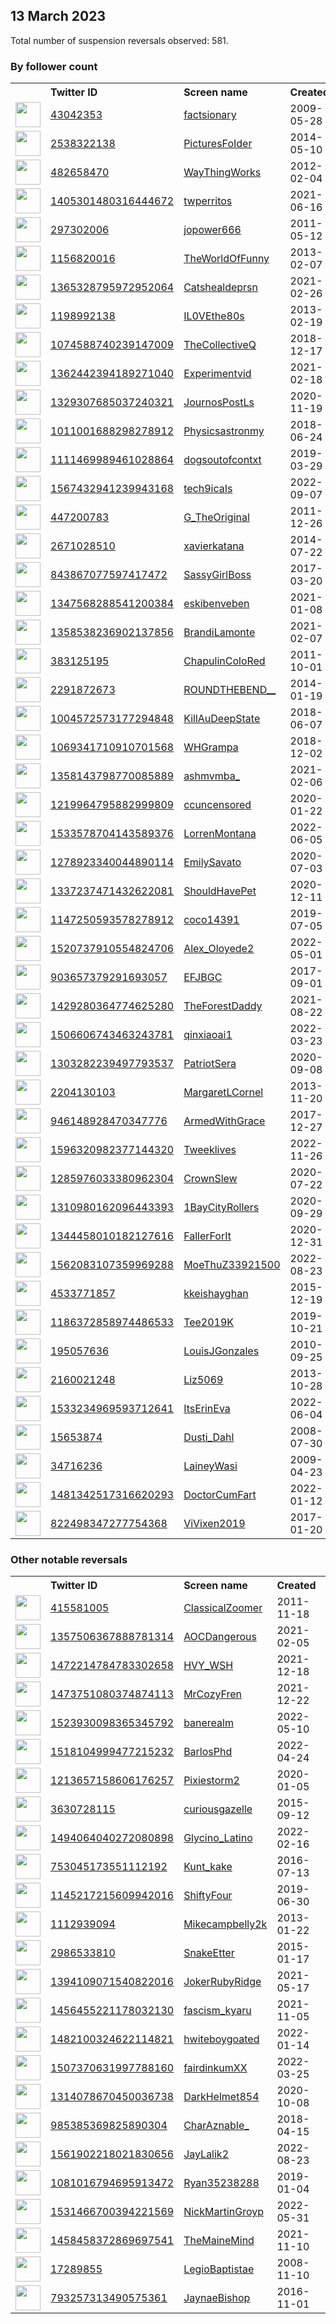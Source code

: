 
## 13 March 2023
Total number of suspension reversals observed: 581.

### By follower count
<table><tr><th></th><th align="left">Twitter ID</th><th align="left">Screen name</th>
<th align="left">Created</th><th align="left">Status</th><th align="left">Suspended</th><th align="left">Followers</th>
<tr><td><a href="https://pbs.twimg.com/profile_images/1265634870954467329/w14vasW5_normal.jpg"><img src="https://pbs.twimg.com/profile_images/1265634870954467329/w14vasW5_normal.jpg" width="40px" height="40px" align="center"/></a></td><td><a href="https://twitter.com/intent/user?user_id=43042353">43042353</a></td><td><a href="https://twitter.com/factsionary">factsionary</a></td><td>2009-05-28</td><td align="center"></td><td></td><td>5262880</td></tr>
<tr><td><a href="https://pbs.twimg.com/profile_images/989513875124117504/UNMIb20k_normal.jpg"><img src="https://pbs.twimg.com/profile_images/989513875124117504/UNMIb20k_normal.jpg" width="40px" height="40px" align="center"/></a></td><td><a href="https://twitter.com/intent/user?user_id=2538322138">2538322138</a></td><td><a href="https://twitter.com/PicturesFoIder">PicturesFoIder</a></td><td>2014-05-10</td><td align="center"></td><td></td><td>2452624</td></tr>
<tr><td><a href="https://pbs.twimg.com/profile_images/1655835904974659585/Hr5NHcTA_normal.jpg"><img src="https://pbs.twimg.com/profile_images/1655835904974659585/Hr5NHcTA_normal.jpg" width="40px" height="40px" align="center"/></a></td><td><a href="https://twitter.com/intent/user?user_id=482658470">482658470</a></td><td><a href="https://twitter.com/WayThingWorks">WayThingWorks</a></td><td>2012-02-04</td><td align="center"></td><td></td><td>821705</td></tr>
<tr><td><a href="https://pbs.twimg.com/profile_images/1405671441362735110/Pkb3ERIH_normal.jpg"><img src="https://pbs.twimg.com/profile_images/1405671441362735110/Pkb3ERIH_normal.jpg" width="40px" height="40px" align="center"/></a></td><td><a href="https://twitter.com/intent/user?user_id=1405301480316444672">1405301480316444672</a></td><td><a href="https://twitter.com/twperritos">twperritos</a></td><td>2021-06-16</td><td align="center"></td><td></td><td>607012</td></tr>
<tr><td><a href="https://pbs.twimg.com/profile_images/1633756666658185216/vD3hO_r5_normal.jpg"><img src="https://pbs.twimg.com/profile_images/1633756666658185216/vD3hO_r5_normal.jpg" width="40px" height="40px" align="center"/></a></td><td><a href="https://twitter.com/intent/user?user_id=297302006">297302006</a></td><td><a href="https://twitter.com/jopower666">jopower666</a></td><td>2011-05-12</td><td align="center">🚫</td><td>2023-02-03</td><td>570033</td></tr>
<tr><td><a href="https://pbs.twimg.com/profile_images/821849411991044096/lQFa_Vly_normal.jpg"><img src="https://pbs.twimg.com/profile_images/821849411991044096/lQFa_Vly_normal.jpg" width="40px" height="40px" align="center"/></a></td><td><a href="https://twitter.com/intent/user?user_id=1156820016">1156820016</a></td><td><a href="https://twitter.com/TheWorldOfFunny">TheWorldOfFunny</a></td><td>2013-02-07</td><td align="center"></td><td>2022-09-20</td><td>543198</td></tr>
<tr><td><a href="https://pbs.twimg.com/profile_images/1368996766364831749/yJLY51UF_normal.jpg"><img src="https://pbs.twimg.com/profile_images/1368996766364831749/yJLY51UF_normal.jpg" width="40px" height="40px" align="center"/></a></td><td><a href="https://twitter.com/intent/user?user_id=1365328795972952064">1365328795972952064</a></td><td><a href="https://twitter.com/Catshealdeprsn">Catshealdeprsn</a></td><td>2021-02-26</td><td align="center"></td><td></td><td>421450</td></tr>
<tr><td><a href="https://pbs.twimg.com/profile_images/1518916832215945216/8bJAG01T_normal.jpg"><img src="https://pbs.twimg.com/profile_images/1518916832215945216/8bJAG01T_normal.jpg" width="40px" height="40px" align="center"/></a></td><td><a href="https://twitter.com/intent/user?user_id=1198992138">1198992138</a></td><td><a href="https://twitter.com/IL0VEthe80s">IL0VEthe80s</a></td><td>2013-02-19</td><td align="center"></td><td>2022-05-31</td><td>273371</td></tr>
<tr><td><a href="https://pbs.twimg.com/profile_images/1635550384709156865/Ecp8OlQf_normal.jpg"><img src="https://pbs.twimg.com/profile_images/1635550384709156865/Ecp8OlQf_normal.jpg" width="40px" height="40px" align="center"/></a></td><td><a href="https://twitter.com/intent/user?user_id=1074588740239147009">1074588740239147009</a></td><td><a href="https://twitter.com/TheCollectiveQ">TheCollectiveQ</a></td><td>2018-12-17</td><td align="center"></td><td></td><td>193128</td></tr>
<tr><td><a href="https://pbs.twimg.com/profile_images/1637846024764149761/va19jY06_normal.jpg"><img src="https://pbs.twimg.com/profile_images/1637846024764149761/va19jY06_normal.jpg" width="40px" height="40px" align="center"/></a></td><td><a href="https://twitter.com/intent/user?user_id=1362442394189271040">1362442394189271040</a></td><td><a href="https://twitter.com/Experimentvid">Experimentvid</a></td><td>2021-02-18</td><td align="center"></td><td></td><td>178733</td></tr>
<tr><td><a href="https://pbs.twimg.com/profile_images/1329307987404607488/G6G5ef9k_normal.jpg"><img src="https://pbs.twimg.com/profile_images/1329307987404607488/G6G5ef9k_normal.jpg" width="40px" height="40px" align="center"/></a></td><td><a href="https://twitter.com/intent/user?user_id=1329307685037240321">1329307685037240321</a></td><td><a href="https://twitter.com/JournosPostLs">JournosPostLs</a></td><td>2020-11-19</td><td align="center"></td><td></td><td>164314</td></tr>
<tr><td><a href="https://pbs.twimg.com/profile_images/1011003026772054017/mW8vurwO_normal.jpg"><img src="https://pbs.twimg.com/profile_images/1011003026772054017/mW8vurwO_normal.jpg" width="40px" height="40px" align="center"/></a></td><td><a href="https://twitter.com/intent/user?user_id=1011001688298278912">1011001688298278912</a></td><td><a href="https://twitter.com/Physicsastronmy">Physicsastronmy</a></td><td>2018-06-24</td><td align="center"></td><td>2022-04-13</td><td>152033</td></tr>
<tr><td><a href="https://pbs.twimg.com/profile_images/1111478942383460353/1jeFOd2T_normal.jpg"><img src="https://pbs.twimg.com/profile_images/1111478942383460353/1jeFOd2T_normal.jpg" width="40px" height="40px" align="center"/></a></td><td><a href="https://twitter.com/intent/user?user_id=1111469989461028864">1111469989461028864</a></td><td><a href="https://twitter.com/dogsoutofcontxt">dogsoutofcontxt</a></td><td>2019-03-29</td><td align="center"></td><td></td><td>140125</td></tr>
<tr><td><a href="https://pbs.twimg.com/profile_images/1567707642562486272/rwruOJzY_normal.jpg"><img src="https://pbs.twimg.com/profile_images/1567707642562486272/rwruOJzY_normal.jpg" width="40px" height="40px" align="center"/></a></td><td><a href="https://twitter.com/intent/user?user_id=1567432941239943168">1567432941239943168</a></td><td><a href="https://twitter.com/tech9icaIs">tech9icaIs</a></td><td>2022-09-07</td><td align="center"></td><td>2022-09-22</td><td>140107</td></tr>
<tr><td><a href="https://pbs.twimg.com/profile_images/1639521314502496258/u0p4xA4I_normal.jpg"><img src="https://pbs.twimg.com/profile_images/1639521314502496258/u0p4xA4I_normal.jpg" width="40px" height="40px" align="center"/></a></td><td><a href="https://twitter.com/intent/user?user_id=447200783">447200783</a></td><td><a href="https://twitter.com/G_TheOriginal">G_TheOriginal</a></td><td>2011-12-26</td><td align="center"></td><td></td><td>123171</td></tr>
<tr><td><a href="https://pbs.twimg.com/profile_images/986149067318165504/uBeK47TA_normal.jpg"><img src="https://pbs.twimg.com/profile_images/986149067318165504/uBeK47TA_normal.jpg" width="40px" height="40px" align="center"/></a></td><td><a href="https://twitter.com/intent/user?user_id=2671028510">2671028510</a></td><td><a href="https://twitter.com/xavierkatana">xavierkatana</a></td><td>2014-07-22</td><td align="center"></td><td></td><td>102438</td></tr>
<tr><td><a href="https://pbs.twimg.com/profile_images/1655291639437352960/pDE_29Zi_normal.jpg"><img src="https://pbs.twimg.com/profile_images/1655291639437352960/pDE_29Zi_normal.jpg" width="40px" height="40px" align="center"/></a></td><td><a href="https://twitter.com/intent/user?user_id=843867077597417472">843867077597417472</a></td><td><a href="https://twitter.com/SassyGirlBoss">SassyGirlBoss</a></td><td>2017-03-20</td><td align="center"></td><td></td><td>95988</td></tr>
<tr><td><a href="https://pbs.twimg.com/profile_images/1639311540934393864/IMN8emEx_normal.jpg"><img src="https://pbs.twimg.com/profile_images/1639311540934393864/IMN8emEx_normal.jpg" width="40px" height="40px" align="center"/></a></td><td><a href="https://twitter.com/intent/user?user_id=1347568288541200384">1347568288541200384</a></td><td><a href="https://twitter.com/eskibenveben">eskibenveben</a></td><td>2021-01-08</td><td align="center">🔒🚫</td><td></td><td>92095</td></tr>
<tr><td><a href="https://pbs.twimg.com/profile_images/1467552546663321608/UJ0RmIcL_normal.jpg"><img src="https://pbs.twimg.com/profile_images/1467552546663321608/UJ0RmIcL_normal.jpg" width="40px" height="40px" align="center"/></a></td><td><a href="https://twitter.com/intent/user?user_id=1358538236902137856">1358538236902137856</a></td><td><a href="https://twitter.com/BrandiLamonte">BrandiLamonte</a></td><td>2021-02-07</td><td align="center"></td><td>2022-06-03</td><td>62911</td></tr>
<tr><td><a href="https://pbs.twimg.com/profile_images/1657205554153144323/57rMDOcg_normal.jpg"><img src="https://pbs.twimg.com/profile_images/1657205554153144323/57rMDOcg_normal.jpg" width="40px" height="40px" align="center"/></a></td><td><a href="https://twitter.com/intent/user?user_id=383125195">383125195</a></td><td><a href="https://twitter.com/ChapulinColoRed">ChapulinColoRed</a></td><td>2011-10-01</td><td align="center"></td><td></td><td>50452</td></tr>
<tr><td><a href="https://pbs.twimg.com/profile_images/1644406378499305472/ycFhh3hQ_normal.jpg"><img src="https://pbs.twimg.com/profile_images/1644406378499305472/ycFhh3hQ_normal.jpg" width="40px" height="40px" align="center"/></a></td><td><a href="https://twitter.com/intent/user?user_id=2291872673">2291872673</a></td><td><a href="https://twitter.com/ROUNDTHEBEND__">ROUNDTHEBEND__</a></td><td>2014-01-19</td><td align="center"></td><td></td><td>48804</td></tr>
<tr><td><a href="https://pbs.twimg.com/profile_images/1004601488751001601/7tNJIpqE_normal.jpg"><img src="https://pbs.twimg.com/profile_images/1004601488751001601/7tNJIpqE_normal.jpg" width="40px" height="40px" align="center"/></a></td><td><a href="https://twitter.com/intent/user?user_id=1004572573177294848">1004572573177294848</a></td><td><a href="https://twitter.com/KillAuDeepState">KillAuDeepState</a></td><td>2018-06-07</td><td align="center"></td><td></td><td>48785</td></tr>
<tr><td><a href="https://pbs.twimg.com/profile_images/1636775337513107456/GkKy0A3d_normal.jpg"><img src="https://pbs.twimg.com/profile_images/1636775337513107456/GkKy0A3d_normal.jpg" width="40px" height="40px" align="center"/></a></td><td><a href="https://twitter.com/intent/user?user_id=1069341710910701568">1069341710910701568</a></td><td><a href="https://twitter.com/WHGrampa">WHGrampa</a></td><td>2018-12-02</td><td align="center"></td><td>2022-10-31</td><td>48457</td></tr>
<tr><td><a href="https://pbs.twimg.com/profile_images/1611154940080144385/pisH14qD_normal.jpg"><img src="https://pbs.twimg.com/profile_images/1611154940080144385/pisH14qD_normal.jpg" width="40px" height="40px" align="center"/></a></td><td><a href="https://twitter.com/intent/user?user_id=1358143798770085889">1358143798770085889</a></td><td><a href="https://twitter.com/ashmvmba_">ashmvmba_</a></td><td>2021-02-06</td><td align="center"></td><td>2023-03-08</td><td>44968</td></tr>
<tr><td><a href="https://pbs.twimg.com/profile_images/1620059880122945536/sn0nZhLE_normal.jpg"><img src="https://pbs.twimg.com/profile_images/1620059880122945536/sn0nZhLE_normal.jpg" width="40px" height="40px" align="center"/></a></td><td><a href="https://twitter.com/intent/user?user_id=1219964795882999809">1219964795882999809</a></td><td><a href="https://twitter.com/ccuncensored">ccuncensored</a></td><td>2020-01-22</td><td align="center"></td><td></td><td>41773</td></tr>
<tr><td><a href="https://pbs.twimg.com/profile_images/1648078938302717953/jswCop81_normal.jpg"><img src="https://pbs.twimg.com/profile_images/1648078938302717953/jswCop81_normal.jpg" width="40px" height="40px" align="center"/></a></td><td><a href="https://twitter.com/intent/user?user_id=1533578704143589376">1533578704143589376</a></td><td><a href="https://twitter.com/LorrenMontana">LorrenMontana</a></td><td>2022-06-05</td><td align="center"></td><td>2022-06-25</td><td>41763</td></tr>
<tr><td><a href="https://pbs.twimg.com/profile_images/1650694770010750978/vArMLadi_normal.jpg"><img src="https://pbs.twimg.com/profile_images/1650694770010750978/vArMLadi_normal.jpg" width="40px" height="40px" align="center"/></a></td><td><a href="https://twitter.com/intent/user?user_id=1278923340044890114">1278923340044890114</a></td><td><a href="https://twitter.com/EmilySavato">EmilySavato</a></td><td>2020-07-03</td><td align="center"></td><td>2022-06-03</td><td>40273</td></tr>
<tr><td><a href="https://pbs.twimg.com/profile_images/1649876272191873024/2D-XD23m_normal.jpg"><img src="https://pbs.twimg.com/profile_images/1649876272191873024/2D-XD23m_normal.jpg" width="40px" height="40px" align="center"/></a></td><td><a href="https://twitter.com/intent/user?user_id=1337237471432622081">1337237471432622081</a></td><td><a href="https://twitter.com/ShouldHavePet">ShouldHavePet</a></td><td>2020-12-11</td><td align="center"></td><td></td><td>36817</td></tr>
<tr><td><a href="https://pbs.twimg.com/profile_images/1463480642340069376/gwQHCg3y_normal.jpg"><img src="https://pbs.twimg.com/profile_images/1463480642340069376/gwQHCg3y_normal.jpg" width="40px" height="40px" align="center"/></a></td><td><a href="https://twitter.com/intent/user?user_id=1147250593578278912">1147250593578278912</a></td><td><a href="https://twitter.com/coco14391">coco14391</a></td><td>2019-07-05</td><td align="center"></td><td>2022-02-14</td><td>29934</td></tr>
<tr><td><a href="https://pbs.twimg.com/profile_images/1655609438055587843/HJaLi3QF_normal.jpg"><img src="https://pbs.twimg.com/profile_images/1655609438055587843/HJaLi3QF_normal.jpg" width="40px" height="40px" align="center"/></a></td><td><a href="https://twitter.com/intent/user?user_id=1520737910554824706">1520737910554824706</a></td><td><a href="https://twitter.com/Alex_Oloyede2">Alex_Oloyede2</a></td><td>2022-05-01</td><td align="center"></td><td>2023-02-18</td><td>29005</td></tr>
<tr><td><a href="https://pbs.twimg.com/profile_images/1465511888696098819/dOy3TR-Z_normal.jpg"><img src="https://pbs.twimg.com/profile_images/1465511888696098819/dOy3TR-Z_normal.jpg" width="40px" height="40px" align="center"/></a></td><td><a href="https://twitter.com/intent/user?user_id=903657379291693057">903657379291693057</a></td><td><a href="https://twitter.com/EFJBGC">EFJBGC</a></td><td>2017-09-01</td><td align="center">🚫</td><td>2022-11-22</td><td>25060</td></tr>
<tr><td><a href="https://pbs.twimg.com/profile_images/1543027387826421761/z1auqLnA_normal.jpg"><img src="https://pbs.twimg.com/profile_images/1543027387826421761/z1auqLnA_normal.jpg" width="40px" height="40px" align="center"/></a></td><td><a href="https://twitter.com/intent/user?user_id=1429280364774625280">1429280364774625280</a></td><td><a href="https://twitter.com/TheForestDaddy">TheForestDaddy</a></td><td>2021-08-22</td><td align="center">🔒</td><td>2022-08-21</td><td>24134</td></tr>
<tr><td><a href="https://pbs.twimg.com/profile_images/1558695413632249856/Z4KuZ9HO_normal.jpg"><img src="https://pbs.twimg.com/profile_images/1558695413632249856/Z4KuZ9HO_normal.jpg" width="40px" height="40px" align="center"/></a></td><td><a href="https://twitter.com/intent/user?user_id=1506606743463243781">1506606743463243781</a></td><td><a href="https://twitter.com/qinxiaoai1">qinxiaoai1</a></td><td>2022-03-23</td><td align="center"></td><td>2023-03-01</td><td>23322</td></tr>
<tr><td><a href="https://pbs.twimg.com/profile_images/1475331121835610114/vwuAapRD_normal.jpg"><img src="https://pbs.twimg.com/profile_images/1475331121835610114/vwuAapRD_normal.jpg" width="40px" height="40px" align="center"/></a></td><td><a href="https://twitter.com/intent/user?user_id=1303282239497793537">1303282239497793537</a></td><td><a href="https://twitter.com/PatriotSera">PatriotSera</a></td><td>2020-09-08</td><td align="center"></td><td>2022-02-13</td><td>22752</td></tr>
<tr><td><a href="https://pbs.twimg.com/profile_images/1374150818983710723/VIQPn2bH_normal.jpg"><img src="https://pbs.twimg.com/profile_images/1374150818983710723/VIQPn2bH_normal.jpg" width="40px" height="40px" align="center"/></a></td><td><a href="https://twitter.com/intent/user?user_id=2204130103">2204130103</a></td><td><a href="https://twitter.com/MargaretLCornel">MargaretLCornel</a></td><td>2013-11-20</td><td align="center"></td><td>2022-06-07</td><td>22565</td></tr>
<tr><td><a href="https://pbs.twimg.com/profile_images/1475669009802698754/co3GTU6N_normal.jpg"><img src="https://pbs.twimg.com/profile_images/1475669009802698754/co3GTU6N_normal.jpg" width="40px" height="40px" align="center"/></a></td><td><a href="https://twitter.com/intent/user?user_id=946148928470347776">946148928470347776</a></td><td><a href="https://twitter.com/ArmedWithGrace">ArmedWithGrace</a></td><td>2017-12-27</td><td align="center"></td><td>2022-02-14</td><td>20659</td></tr>
<tr><td><a href="https://pbs.twimg.com/profile_images/1596329775290785793/fyYrzCw3_normal.jpg"><img src="https://pbs.twimg.com/profile_images/1596329775290785793/fyYrzCw3_normal.jpg" width="40px" height="40px" align="center"/></a></td><td><a href="https://twitter.com/intent/user?user_id=1596320982377144320">1596320982377144320</a></td><td><a href="https://twitter.com/Tweeklives">Tweeklives</a></td><td>2022-11-26</td><td align="center"></td><td>2023-03-08</td><td>18955</td></tr>
<tr><td><a href="https://pbs.twimg.com/profile_images/1354816993115836437/Q7O6K-yr_normal.jpg"><img src="https://pbs.twimg.com/profile_images/1354816993115836437/Q7O6K-yr_normal.jpg" width="40px" height="40px" align="center"/></a></td><td><a href="https://twitter.com/intent/user?user_id=1285976033380962304">1285976033380962304</a></td><td><a href="https://twitter.com/CrownSlew">CrownSlew</a></td><td>2020-07-22</td><td align="center"></td><td>2022-02-13</td><td>16095</td></tr>
<tr><td><a href="https://pbs.twimg.com/profile_images/1654962231014989826/swkgoDzc_normal.jpg"><img src="https://pbs.twimg.com/profile_images/1654962231014989826/swkgoDzc_normal.jpg" width="40px" height="40px" align="center"/></a></td><td><a href="https://twitter.com/intent/user?user_id=1310980162096443393">1310980162096443393</a></td><td><a href="https://twitter.com/1BayCityRollers">1BayCityRollers</a></td><td>2020-09-29</td><td align="center"></td><td>2022-02-13</td><td>15966</td></tr>
<tr><td><a href="https://pbs.twimg.com/profile_images/1657228621923368960/nRWz8qNO_normal.jpg"><img src="https://pbs.twimg.com/profile_images/1657228621923368960/nRWz8qNO_normal.jpg" width="40px" height="40px" align="center"/></a></td><td><a href="https://twitter.com/intent/user?user_id=1344458010182127616">1344458010182127616</a></td><td><a href="https://twitter.com/FallerForIt">FallerForIt</a></td><td>2020-12-31</td><td align="center">👋</td><td></td><td>15415</td></tr>
<tr><td><a href="https://pbs.twimg.com/profile_images/1568587826211729408/QHgocfOF_normal.jpg"><img src="https://pbs.twimg.com/profile_images/1568587826211729408/QHgocfOF_normal.jpg" width="40px" height="40px" align="center"/></a></td><td><a href="https://twitter.com/intent/user?user_id=1562083107359969288">1562083107359969288</a></td><td><a href="https://twitter.com/MoeThuZ33921500">MoeThuZ33921500</a></td><td>2022-08-23</td><td align="center"></td><td>2023-01-09</td><td>14668</td></tr>
<tr><td><a href="https://pbs.twimg.com/profile_images/1534544441524031489/lP-Rr9iN_normal.jpg"><img src="https://pbs.twimg.com/profile_images/1534544441524031489/lP-Rr9iN_normal.jpg" width="40px" height="40px" align="center"/></a></td><td><a href="https://twitter.com/intent/user?user_id=4533771857">4533771857</a></td><td><a href="https://twitter.com/kkeishayghan">kkeishayghan</a></td><td>2015-12-19</td><td align="center"></td><td>2022-12-31</td><td>14376</td></tr>
<tr><td><a href="https://pbs.twimg.com/profile_images/1422616513039814656/peKEEGrE_normal.jpg"><img src="https://pbs.twimg.com/profile_images/1422616513039814656/peKEEGrE_normal.jpg" width="40px" height="40px" align="center"/></a></td><td><a href="https://twitter.com/intent/user?user_id=1186372858974486533">1186372858974486533</a></td><td><a href="https://twitter.com/Tee2019K">Tee2019K</a></td><td>2019-10-21</td><td align="center"></td><td>2022-09-05</td><td>13955</td></tr>
<tr><td><a href="https://pbs.twimg.com/profile_images/1435801785449451524/DwsSwh4G_normal.jpg"><img src="https://pbs.twimg.com/profile_images/1435801785449451524/DwsSwh4G_normal.jpg" width="40px" height="40px" align="center"/></a></td><td><a href="https://twitter.com/intent/user?user_id=195057636">195057636</a></td><td><a href="https://twitter.com/LouisJGonzales">LouisJGonzales</a></td><td>2010-09-25</td><td align="center"></td><td>2022-03-19</td><td>13912</td></tr>
<tr><td><a href="https://pbs.twimg.com/profile_images/1347660657936789511/tXdw6mdD_normal.jpg"><img src="https://pbs.twimg.com/profile_images/1347660657936789511/tXdw6mdD_normal.jpg" width="40px" height="40px" align="center"/></a></td><td><a href="https://twitter.com/intent/user?user_id=2160021248">2160021248</a></td><td><a href="https://twitter.com/Liz5069">Liz5069</a></td><td>2013-10-28</td><td align="center"></td><td>2022-02-13</td><td>12788</td></tr>
<tr><td><a href="https://pbs.twimg.com/profile_images/1533235991825227776/AxBzwTkQ_normal.jpg"><img src="https://pbs.twimg.com/profile_images/1533235991825227776/AxBzwTkQ_normal.jpg" width="40px" height="40px" align="center"/></a></td><td><a href="https://twitter.com/intent/user?user_id=1533234969593712641">1533234969593712641</a></td><td><a href="https://twitter.com/ItsErinEva">ItsErinEva</a></td><td>2022-06-04</td><td align="center"></td><td>2022-06-25</td><td>12310</td></tr>
<tr><td><a href="https://pbs.twimg.com/profile_images/1610001750936768514/VciSAS_S_normal.jpg"><img src="https://pbs.twimg.com/profile_images/1610001750936768514/VciSAS_S_normal.jpg" width="40px" height="40px" align="center"/></a></td><td><a href="https://twitter.com/intent/user?user_id=15653874">15653874</a></td><td><a href="https://twitter.com/Dusti_Dahl">Dusti_Dahl</a></td><td>2008-07-30</td><td align="center">🔒</td><td>2023-01-04</td><td>11424</td></tr>
<tr><td><a href="https://pbs.twimg.com/profile_images/1545081452118827008/UCJs7EoD_normal.jpg"><img src="https://pbs.twimg.com/profile_images/1545081452118827008/UCJs7EoD_normal.jpg" width="40px" height="40px" align="center"/></a></td><td><a href="https://twitter.com/intent/user?user_id=34716236">34716236</a></td><td><a href="https://twitter.com/LaineyWasi">LaineyWasi</a></td><td>2009-04-23</td><td align="center"></td><td>2022-09-28</td><td>11211</td></tr>
<tr><td><a href="https://pbs.twimg.com/profile_images/1495180209112465410/bHTgd5ef_normal.jpg"><img src="https://pbs.twimg.com/profile_images/1495180209112465410/bHTgd5ef_normal.jpg" width="40px" height="40px" align="center"/></a></td><td><a href="https://twitter.com/intent/user?user_id=1481342517316620293">1481342517316620293</a></td><td><a href="https://twitter.com/DoctorCumFart">DoctorCumFart</a></td><td>2022-01-12</td><td align="center"></td><td>2022-03-15</td><td>11197</td></tr>
<tr><td><a href="https://pbs.twimg.com/profile_images/1644664770367303682/ZGtOrF7c_normal.jpg"><img src="https://pbs.twimg.com/profile_images/1644664770367303682/ZGtOrF7c_normal.jpg" width="40px" height="40px" align="center"/></a></td><td><a href="https://twitter.com/intent/user?user_id=822498347277754368">822498347277754368</a></td><td><a href="https://twitter.com/ViVixen2019">ViVixen2019</a></td><td>2017-01-20</td><td align="center"></td><td>2022-10-25</td><td>11186</td></tr>
</table>

### Other notable reversals
<table><tr><th></th><th align="left">Twitter ID</th><th align="left">Screen name</th>
<th align="left">Created</th><th align="left">Status</th><th align="left">Suspended</th><th align="left">Followers</th>
<tr><td><a href="https://pbs.twimg.com/profile_images/1583266174485291008/Y2YTvCGo_normal.jpg"><img src="https://pbs.twimg.com/profile_images/1583266174485291008/Y2YTvCGo_normal.jpg" width="40px" height="40px" align="center"/></a></td><td><a href="https://twitter.com/intent/user?user_id=415581005">415581005</a></td><td><a href="https://twitter.com/ClassicalZoomer">ClassicalZoomer</a></td><td>2011-11-18</td><td align="center"></td><td>2022-10-30</td><td>7210</td></tr>
<tr><td><a href="https://pbs.twimg.com/profile_images/1651007807875960832/UzQtfWL2_normal.jpg"><img src="https://pbs.twimg.com/profile_images/1651007807875960832/UzQtfWL2_normal.jpg" width="40px" height="40px" align="center"/></a></td><td><a href="https://twitter.com/intent/user?user_id=1357506367888781314">1357506367888781314</a></td><td><a href="https://twitter.com/AOCDangerous">AOCDangerous</a></td><td>2021-02-05</td><td align="center"></td><td>2022-05-10</td><td>3380</td></tr>
<tr><td><a href="https://pbs.twimg.com/profile_images/1579514396963143681/5oAtMkAX_normal.jpg"><img src="https://pbs.twimg.com/profile_images/1579514396963143681/5oAtMkAX_normal.jpg" width="40px" height="40px" align="center"/></a></td><td><a href="https://twitter.com/intent/user?user_id=1472214784783302658">1472214784783302658</a></td><td><a href="https://twitter.com/HVY_WSH">HVY_WSH</a></td><td>2021-12-18</td><td align="center">🔒</td><td>2022-10-21</td><td>3703</td></tr>
<tr><td><a href="https://pbs.twimg.com/profile_images/1644374567597506563/4IcBvoGi_normal.jpg"><img src="https://pbs.twimg.com/profile_images/1644374567597506563/4IcBvoGi_normal.jpg" width="40px" height="40px" align="center"/></a></td><td><a href="https://twitter.com/intent/user?user_id=1473751080374874113">1473751080374874113</a></td><td><a href="https://twitter.com/MrCozyFren">MrCozyFren</a></td><td>2021-12-22</td><td align="center">👋</td><td>2022-05-09</td><td>0</td></tr>
<tr><td><a href="https://pbs.twimg.com/profile_images/1651532975660584969/Dr0usNE1_normal.jpg"><img src="https://pbs.twimg.com/profile_images/1651532975660584969/Dr0usNE1_normal.jpg" width="40px" height="40px" align="center"/></a></td><td><a href="https://twitter.com/intent/user?user_id=1523930098365345792">1523930098365345792</a></td><td><a href="https://twitter.com/banerealm">banerealm</a></td><td>2022-05-10</td><td align="center"></td><td>2022-06-03</td><td>1197</td></tr>
<tr><td><a href="https://pbs.twimg.com/profile_images/1641973938573176833/_OIYRyKh_normal.jpg"><img src="https://pbs.twimg.com/profile_images/1641973938573176833/_OIYRyKh_normal.jpg" width="40px" height="40px" align="center"/></a></td><td><a href="https://twitter.com/intent/user?user_id=1518104999477215232">1518104999477215232</a></td><td><a href="https://twitter.com/BarlosPhd">BarlosPhd</a></td><td>2022-04-24</td><td align="center"></td><td>2022-09-04</td><td>185</td></tr>
<tr><td><a href="https://pbs.twimg.com/profile_images/1213657377972477957/nDLKiPrR_normal.jpg"><img src="https://pbs.twimg.com/profile_images/1213657377972477957/nDLKiPrR_normal.jpg" width="40px" height="40px" align="center"/></a></td><td><a href="https://twitter.com/intent/user?user_id=1213657158606176257">1213657158606176257</a></td><td><a href="https://twitter.com/Pixiestorm2">Pixiestorm2</a></td><td>2020-01-05</td><td align="center"></td><td>2022-10-30</td><td>81</td></tr>
<tr><td><a href="https://pbs.twimg.com/profile_images/1653168134927314952/RpmXmIzI_normal.jpg"><img src="https://pbs.twimg.com/profile_images/1653168134927314952/RpmXmIzI_normal.jpg" width="40px" height="40px" align="center"/></a></td><td><a href="https://twitter.com/intent/user?user_id=3630728115">3630728115</a></td><td><a href="https://twitter.com/curiousgazelle">curiousgazelle</a></td><td>2015-09-12</td><td align="center"></td><td>2022-12-23</td><td>474</td></tr>
<tr><td><a href="https://pbs.twimg.com/profile_images/1658391657279266816/zGZY9F_q_normal.jpg"><img src="https://pbs.twimg.com/profile_images/1658391657279266816/zGZY9F_q_normal.jpg" width="40px" height="40px" align="center"/></a></td><td><a href="https://twitter.com/intent/user?user_id=1494064040272080898">1494064040272080898</a></td><td><a href="https://twitter.com/Glycino_Latino">Glycino_Latino</a></td><td>2022-02-16</td><td align="center">🔒</td><td>2022-10-30</td><td>0</td></tr>
<tr><td><a href="https://pbs.twimg.com/profile_images/1557928057452695552/ejEhTLg6_normal.jpg"><img src="https://pbs.twimg.com/profile_images/1557928057452695552/ejEhTLg6_normal.jpg" width="40px" height="40px" align="center"/></a></td><td><a href="https://twitter.com/intent/user?user_id=753045173551112192">753045173551112192</a></td><td><a href="https://twitter.com/Kunt_kake">Kunt_kake</a></td><td>2016-07-13</td><td align="center"></td><td>2022-10-30</td><td>140</td></tr>
<tr><td><a href="https://pbs.twimg.com/profile_images/1469376088719691781/MLvOKACm_normal.jpg"><img src="https://pbs.twimg.com/profile_images/1469376088719691781/MLvOKACm_normal.jpg" width="40px" height="40px" align="center"/></a></td><td><a href="https://twitter.com/intent/user?user_id=1145217215609942016">1145217215609942016</a></td><td><a href="https://twitter.com/ShiftyFour">ShiftyFour</a></td><td>2019-06-30</td><td align="center">🔒</td><td>2022-10-30</td><td>332</td></tr>
<tr><td><a href="https://pbs.twimg.com/profile_images/927133163209482240/aPCR_n_8_normal.jpg"><img src="https://pbs.twimg.com/profile_images/927133163209482240/aPCR_n_8_normal.jpg" width="40px" height="40px" align="center"/></a></td><td><a href="https://twitter.com/intent/user?user_id=1112939094">1112939094</a></td><td><a href="https://twitter.com/Mikecampbelly2k">Mikecampbelly2k</a></td><td>2013-01-22</td><td align="center"></td><td>2023-03-02</td><td>535</td></tr>
<tr><td><a href="https://pbs.twimg.com/profile_images/556342982559797248/22tLa3Bc_normal.jpeg"><img src="https://pbs.twimg.com/profile_images/556342982559797248/22tLa3Bc_normal.jpeg" width="40px" height="40px" align="center"/></a></td><td><a href="https://twitter.com/intent/user?user_id=2986533810">2986533810</a></td><td><a href="https://twitter.com/SnakeEtter">SnakeEtter</a></td><td>2015-01-17</td><td align="center"></td><td>2022-10-30</td><td>188</td></tr>
<tr><td><a href="https://pbs.twimg.com/profile_images/1394109388915347459/NhszSUbZ_normal.jpg"><img src="https://pbs.twimg.com/profile_images/1394109388915347459/NhszSUbZ_normal.jpg" width="40px" height="40px" align="center"/></a></td><td><a href="https://twitter.com/intent/user?user_id=1394109071540822016">1394109071540822016</a></td><td><a href="https://twitter.com/JokerRubyRidge">JokerRubyRidge</a></td><td>2021-05-17</td><td align="center"></td><td>2022-08-15</td><td>431</td></tr>
<tr><td><a href="https://pbs.twimg.com/profile_images/1656347351017979918/vZFexqCA_normal.jpg"><img src="https://pbs.twimg.com/profile_images/1656347351017979918/vZFexqCA_normal.jpg" width="40px" height="40px" align="center"/></a></td><td><a href="https://twitter.com/intent/user?user_id=1456455221178032130">1456455221178032130</a></td><td><a href="https://twitter.com/fascism_kyaru">fascism_kyaru</a></td><td>2021-11-05</td><td align="center"></td><td>2022-12-05</td><td>1204</td></tr>
<tr><td><a href="https://pbs.twimg.com/profile_images/1551287393889783811/58pHUwub_normal.jpg"><img src="https://pbs.twimg.com/profile_images/1551287393889783811/58pHUwub_normal.jpg" width="40px" height="40px" align="center"/></a></td><td><a href="https://twitter.com/intent/user?user_id=1482100324622114821">1482100324622114821</a></td><td><a href="https://twitter.com/hwiteboygoated">hwiteboygoated</a></td><td>2022-01-14</td><td align="center"></td><td>2022-10-30</td><td>212</td></tr>
<tr><td><a href="https://pbs.twimg.com/profile_images/1636626393999220736/D-WU8b1r_normal.jpg"><img src="https://pbs.twimg.com/profile_images/1636626393999220736/D-WU8b1r_normal.jpg" width="40px" height="40px" align="center"/></a></td><td><a href="https://twitter.com/intent/user?user_id=1507370631997788160">1507370631997788160</a></td><td><a href="https://twitter.com/fairdinkumXX">fairdinkumXX</a></td><td>2022-03-25</td><td align="center"></td><td>2022-12-18</td><td>569</td></tr>
<tr><td><a href="https://pbs.twimg.com/profile_images/1529528442001186818/qaPaTKPn_normal.jpg"><img src="https://pbs.twimg.com/profile_images/1529528442001186818/qaPaTKPn_normal.jpg" width="40px" height="40px" align="center"/></a></td><td><a href="https://twitter.com/intent/user?user_id=1314078670450036738">1314078670450036738</a></td><td><a href="https://twitter.com/DarkHelmet854">DarkHelmet854</a></td><td>2020-10-08</td><td align="center"></td><td>2022-12-03</td><td>206</td></tr>
<tr><td><a href="https://pbs.twimg.com/profile_images/1492852025679400962/tm4ac5FF_normal.jpg"><img src="https://pbs.twimg.com/profile_images/1492852025679400962/tm4ac5FF_normal.jpg" width="40px" height="40px" align="center"/></a></td><td><a href="https://twitter.com/intent/user?user_id=985385369825890304">985385369825890304</a></td><td><a href="https://twitter.com/CharAznabIe_">CharAznabIe_</a></td><td>2018-04-15</td><td align="center"></td><td>2023-03-02</td><td>725</td></tr>
<tr><td><a href="https://pbs.twimg.com/profile_images/1635365959169986561/O7Mc7clR_normal.jpg"><img src="https://pbs.twimg.com/profile_images/1635365959169986561/O7Mc7clR_normal.jpg" width="40px" height="40px" align="center"/></a></td><td><a href="https://twitter.com/intent/user?user_id=1561902218021830656">1561902218021830656</a></td><td><a href="https://twitter.com/JayLalik2">JayLalik2</a></td><td>2022-08-23</td><td align="center"></td><td>2022-12-22</td><td>90</td></tr>
<tr><td><a href="https://pbs.twimg.com/profile_images/1476446742887297024/f_0VgpEd_normal.jpg"><img src="https://pbs.twimg.com/profile_images/1476446742887297024/f_0VgpEd_normal.jpg" width="40px" height="40px" align="center"/></a></td><td><a href="https://twitter.com/intent/user?user_id=1081016794695913472">1081016794695913472</a></td><td><a href="https://twitter.com/Ryan35238288">Ryan35238288</a></td><td>2019-01-04</td><td align="center"></td><td>2023-01-02</td><td>32</td></tr>
<tr><td><a href="https://pbs.twimg.com/profile_images/1547978535679102976/tD35odQN_normal.jpg"><img src="https://pbs.twimg.com/profile_images/1547978535679102976/tD35odQN_normal.jpg" width="40px" height="40px" align="center"/></a></td><td><a href="https://twitter.com/intent/user?user_id=1531466700394221569">1531466700394221569</a></td><td><a href="https://twitter.com/NickMartinGroyp">NickMartinGroyp</a></td><td>2022-05-31</td><td align="center">👋</td><td>2022-10-30</td><td>124</td></tr>
<tr><td><a href="https://pbs.twimg.com/profile_images/1458458961535983622/iyE0Zf4R_normal.jpg"><img src="https://pbs.twimg.com/profile_images/1458458961535983622/iyE0Zf4R_normal.jpg" width="40px" height="40px" align="center"/></a></td><td><a href="https://twitter.com/intent/user?user_id=1458458372869697541">1458458372869697541</a></td><td><a href="https://twitter.com/TheMaineMind">TheMaineMind</a></td><td>2021-11-10</td><td align="center"></td><td>2022-11-29</td><td>191</td></tr>
<tr><td><a href="https://pbs.twimg.com/profile_images/1639679719531503616/pbcQnjJE_normal.jpg"><img src="https://pbs.twimg.com/profile_images/1639679719531503616/pbcQnjJE_normal.jpg" width="40px" height="40px" align="center"/></a></td><td><a href="https://twitter.com/intent/user?user_id=17289855">17289855</a></td><td><a href="https://twitter.com/LegioBaptistae">LegioBaptistae</a></td><td>2008-11-10</td><td align="center"></td><td>2022-10-30</td><td>1997</td></tr>
<tr><td><a href="https://pbs.twimg.com/profile_images/1155195634930135041/3tho44ci_normal.jpg"><img src="https://pbs.twimg.com/profile_images/1155195634930135041/3tho44ci_normal.jpg" width="40px" height="40px" align="center"/></a></td><td><a href="https://twitter.com/intent/user?user_id=793257313490575361">793257313490575361</a></td><td><a href="https://twitter.com/JaynaeBishop">JaynaeBishop</a></td><td>2016-11-01</td><td align="center"></td><td>2023-03-01</td><td>3709</td></tr>
</table>
